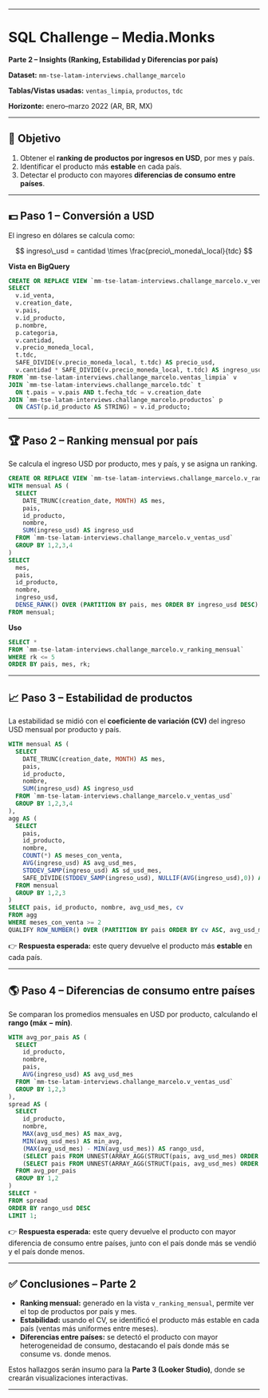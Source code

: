 
---

# SQL Challenge – Media.Monks

**Parte 2 – Insights (Ranking, Estabilidad y Diferencias por país)**

**Dataset:** `mm-tse-latam-interviews.challange_marcelo`

**Tablas/Vistas usadas:** `ventas_limpia`, `productos`, `tdc`

**Horizonte:** enero–marzo 2022 (AR, BR, MX)

---

## 🎯 Objetivo

1. Obtener el **ranking de productos por ingresos en USD**, por mes y país.
2. Identificar el producto más **estable** en cada país.
3. Detectar el producto con mayores **diferencias de consumo entre países**.

---

## 💵 Paso 1 – Conversión a USD

El ingreso en dólares se calcula como:

$$
ingreso\_usd = cantidad \times \frac{precio\_moneda\_local}{tdc}
$$

**Vista en BigQuery**

```sql
CREATE OR REPLACE VIEW `mm-tse-latam-interviews.challange_marcelo.v_ventas_usd` AS
SELECT
  v.id_venta,
  v.creation_date,
  v.pais,
  v.id_producto,
  p.nombre,
  p.categoria,
  v.cantidad,
  v.precio_moneda_local,
  t.tdc,
  SAFE_DIVIDE(v.precio_moneda_local, t.tdc) AS precio_usd,
  v.cantidad * SAFE_DIVIDE(v.precio_moneda_local, t.tdc) AS ingreso_usd
FROM `mm-tse-latam-interviews.challange_marcelo.ventas_limpia` v
JOIN `mm-tse-latam-interviews.challange_marcelo.tdc` t
  ON t.pais = v.pais AND t.fecha_tdc = v.creation_date
JOIN `mm-tse-latam-interviews.challange_marcelo.productos` p
  ON CAST(p.id_producto AS STRING) = v.id_producto;
```

---

## 🏆 Paso 2 – Ranking mensual por país

Se calcula el ingreso USD por producto, mes y país, y se asigna un ranking.

```sql
CREATE OR REPLACE VIEW `mm-tse-latam-interviews.challange_marcelo.v_ranking_mensual` AS
WITH mensual AS (
  SELECT
    DATE_TRUNC(creation_date, MONTH) AS mes,
    pais,
    id_producto,
    nombre,
    SUM(ingreso_usd) AS ingreso_usd
  FROM `mm-tse-latam-interviews.challange_marcelo.v_ventas_usd`
  GROUP BY 1,2,3,4
)
SELECT
  mes,
  pais,
  id_producto,
  nombre,
  ingreso_usd,
  DENSE_RANK() OVER (PARTITION BY pais, mes ORDER BY ingreso_usd DESC) AS rk
FROM mensual;
```

**Uso**

```sql
SELECT *
FROM `mm-tse-latam-interviews.challange_marcelo.v_ranking_mensual`
WHERE rk <= 5
ORDER BY pais, mes, rk;
```

---

## 📈 Paso 3 – Estabilidad de productos

La estabilidad se midió con el **coeficiente de variación (CV)** del ingreso USD mensual por producto y país.

```sql
WITH mensual AS (
  SELECT
    DATE_TRUNC(creation_date, MONTH) AS mes,
    pais,
    id_producto,
    nombre,
    SUM(ingreso_usd) AS ingreso_usd
  FROM `mm-tse-latam-interviews.challange_marcelo.v_ventas_usd`
  GROUP BY 1,2,3,4
),
agg AS (
  SELECT
    pais,
    id_producto,
    nombre,
    COUNT(*) AS meses_con_venta,
    AVG(ingreso_usd) AS avg_usd_mes,
    STDDEV_SAMP(ingreso_usd) AS sd_usd_mes,
    SAFE_DIVIDE(STDDEV_SAMP(ingreso_usd), NULLIF(AVG(ingreso_usd),0)) AS cv
  FROM mensual
  GROUP BY 1,2,3
)
SELECT pais, id_producto, nombre, avg_usd_mes, cv
FROM agg
WHERE meses_con_venta >= 2
QUALIFY ROW_NUMBER() OVER (PARTITION BY pais ORDER BY cv ASC, avg_usd_mes DESC) = 1;
```

👉 **Respuesta esperada:** este query devuelve el producto más **estable** en cada país.

---

## 🌎 Paso 4 – Diferencias de consumo entre países

Se comparan los promedios mensuales en USD por producto, calculando el **rango (máx − mín)**.

```sql
WITH avg_por_pais AS (
  SELECT
    id_producto,
    nombre,
    pais,
    AVG(ingreso_usd) AS avg_usd_mes
  FROM `mm-tse-latam-interviews.challange_marcelo.v_ventas_usd`
  GROUP BY 1,2,3
),
spread AS (
  SELECT
    id_producto,
    nombre,
    MAX(avg_usd_mes) AS max_avg,
    MIN(avg_usd_mes) AS min_avg,
    (MAX(avg_usd_mes) - MIN(avg_usd_mes)) AS rango_usd,
    (SELECT pais FROM UNNEST(ARRAY_AGG(STRUCT(pais, avg_usd_mes) ORDER BY avg_usd_mes DESC)) LIMIT 1).pais AS pais_top,
    (SELECT pais FROM UNNEST(ARRAY_AGG(STRUCT(pais, avg_usd_mes) ORDER BY avg_usd_mes ASC)) LIMIT 1).pais AS pais_bottom
  FROM avg_por_pais
  GROUP BY 1,2
)
SELECT *
FROM spread
ORDER BY rango_usd DESC
LIMIT 1;
```

👉 **Respuesta esperada:** este query devuelve el producto con mayor diferencia de consumo entre países, junto con el país donde más se vendió y el país donde menos.

---

## ✅ Conclusiones – Parte 2

* **Ranking mensual:** generado en la vista `v_ranking_mensual`, permite ver el top de productos por país y mes.
* **Estabilidad:** usando el CV, se identificó el producto más estable en cada país (ventas más uniformes entre meses).
* **Diferencias entre países:** se detectó el producto con mayor heterogeneidad de consumo, destacando el país donde más se consume vs. donde menos.

Estos hallazgos serán insumo para la **Parte 3 (Looker Studio)**, donde se crearán visualizaciones interactivas.

---


